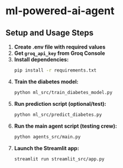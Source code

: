 # ml-powered-ai-agent

## Setup and Usage Steps

1. **Create .env file with required values**
2. **Get `groq_api_key` from Groq Console**
3. **Install dependencies:**
   ```bash
   pip install -r requirements.txt
   ```
4. **Train the diabetes model:**
   ```bash
   python ml_src/train_diabetes_model.py
   ```
5. **Run prediction script (optional/test):**
   ```bash
   python ml_src/predict_diabetes.py
   ```
6. **Run the main agent script (testing crew):**
   ```bash
   python agents_src/main.py
   ```
7. **Launch the Streamlit app:**
   ```bash
   streamlit run streamlit_src/app.py
   ```
